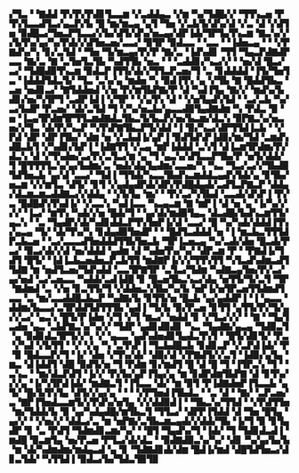▞▜▃▝▝▇▟▟▝▛▞▛▞▛▟▊▜▃▃▆▝▞▃▟▟▄▃▝▞▆▝▚▞▜▟█▞▞▝▜▜▚▃▅▝▛▜▚▜▃▃▟▜▃▞▄▃▛▞▙▝█▝▆▞▆▃▄▝▄▜▝▜▅▝▞▃▙▜▞▟▚▞▟▝▞▃▝▟▝▞▟▜▅▝▉▟█▃▞▜▅▃▛▜▃▃▞▞▙▞▟▜▞▟▚▞▅▃▄▞▟▛▐▟▞▜▛▜▄▜▚▃▆▝▇▃▚▞▞▞▙▜▚▞▄▞▚▞▛▟▞▞▟▜▅▃▅▞▃▃▞▝▉▜▛▝▉▟▃▃▝▝▃▃▝▝▐▟▅▃▄▝▝▝▞▛▇▟▚▞▚▝▊▞▃▜▟▝▝▜▅▝▜▞▆▃▄▞▛▞▛▝▇▞▃▝▐▟▚▟▊▝▜▜▝▜▄▃▛▟▇▟▛▃▃▝▇▞▃▝▇▝▃▜▅▜▃▜▙▝▚▟▜▜▙▝▅▃▝▝▝▃▟▟▊▞▚▃▞▞▝▝▅▞▟▝█▃▞▃▞▝▜▟█▟▉▜▚▃▆▝▉▟▃▛▐▜▜▞▟▞▞▜▜▃▛▃▅▞▜▝▃▝▊▟▟▟▟▝▐▜▞▜▅▜▃▝▐▟▟▟▜▟▃▜▞▝▜▃▝▃▚▞▄▝▆▟▅▝▚▝▉▟▐▜▚▝▄▝▞▜▙▝▇▝█▟▟▜▙▃▝▃▅▝▅▟▊▃▞▝▇▜▟▟▅▟▝▞▅▝▛▞▆▜▙▛▇▞▛▝▟▝▚▟▐▜▄▝▇▞▞▝▆▟▚▞▙▟▊▞▅▞▚▜▛▜▝▃▟▛▐▟▐▝▞▜▛▝▝▞▄▜▚▝▟▝▝▞▅▜▄▟▚▜▟▝▝▃▞▃▙▝▚▞▃▞▙▟▛▝▛▃▅▞▝▟▞▃▜▟▝▜▝▞▚▞▅▃▙▞▄▃▃▟▉▜▄▟▇▟▆▝▚▝▛▟▃▝▉▝▅▝▐▃▄▜▛▟▆▜▛▜▜▃▆▟▇▟▃▜▙▃▜▞▙▃▛▞▅▞▙▃▆▞▟▃▚▝▉▛▇▃▚▞▅▃▅▞▞▜▃▝▟▞▛▞▚▃▛▝▚▜▚▛▇▜▙▃▛▜▞▟▟▝▐▝▉▞▚▃▞▟▛▜▜▟▐▃▙▝▝▞▛▟▝▟▛▝▟▛▐▜▙▞▝▟▆▝▅▝▞▃▙▟▐▞▄▛▐▝▉▟▜▟▚▛▐▟▉▞▆▞▜▟▝▃▆▟▚▟█▃▙▜▝▞▚▟▊▞▙▛▐▝▐▟▇▜▜▝▞▃▄▝▆▛▐▟▟▟▝▃▚▜▝▟▐▃▆▜▛▟▆▞▛▞▟▃▚▝▟▝▞▜▚▟▅▞▃▞▛▞▃▜▃▞▆▝▄▝▜▝▄▃▚▞▟▜▃▃▛▜▙▞▛▝▅▜▞▟▟▞▜▝█▜▜▜▜▃▚▞▄▞▙▟▆▞▃▝▅▟▞▟▄▜▄▟▆▞▃▃▅▞▚▝▚▃▝▜▃▞▃▞▞▜▙▟▉▜▟▜▅▃▙▝▄▞▟▝▃▃▞▝▜▟▐▝▜▜▟▞▚▃▃▜▙▟▚▃▆▟▟▃▄▟▚▜▟▞▄▝▊▜▙▞▅▃▆▝▞▞▆▜▃▝▟▜▞▝▊▜▝▞▄▟▄▟▛▟▞▟▛▞▛▟█▟▄▟▞▃▟▜▃▛▇▃▛▝▟▟▄▞▟▃▆▃▆▃▟▟▇▃▞▞▟▟▄▝▝▞▙▜▄▝▆▞▝▝▛▞▃▞▚▜▙▟▝▃▃▟▞▟▚▛▐▝▛▞▃▝█▟█▟▚▜▚▟▐▞▝▞▃▃▚▝▚▟▐▃▃▝▚▃▄▃▆▝▇▝▆▛▐▝▟▝▅▝▄▝▐▞▚▞▞▞▞▝▐▃▞▝▆▜▚▝▚▟▞▞▅▝█▟▞▜▝▝▄▞▟▞▆▟▉▜▄▃▝▟▃▟█▞▙▟▚▃▆▜▜▞▄▃▚▝▝▃▝▜▄▟▛▞▟▞▚▟▊▟▟▃▛▜▚▜▅▛▐▞▟▝▃▃▞▝█▝▚▞▚▟▞▟▟▟▐▜▚▞▄▃▄▝▜▞▝▟▞▜▚▞▚▝▊▟▄▟▉▜▅▟▛▝▝▝█▟▜▃▟▟▟▝▅▝▐▝▆▃▙▃▜▜▜▟▛▃▙▃▅▝▝▃▞▃▃▃▟▜▅▟▟▟▜▜▙▜▅▃▙▝▜▛▐▃▅▃▄▝▚▞▃▟▞▟▅▝█▃▟▞▛▃▞▝▉▃▞▟▞▞▟▝▅▞▟▟▟▝▄▟▆▝▟▝▚▟▅▜▚▞▚▞▝▟▛▃▆▝▛▝▝▛▇▟▐▞▜▟▜▝█▜▞▝▐▟▐▃▙▃▅▟▅▃▛▃▙▜▜▝▆▟▇▛▐▞▞▞▜▜▚▜▜▝▚▜▃▟▚▟▆▃▟▜▜▟▇▝▆▝▅▟▜▃▅▞▜▟▚▟▟▝▃▃▜▛▇▜▛▝▃▜▃▞▜▟▆▝▚▟▇▃▄▜▅▞▛▞▃▞▄▞▅▟▝▃▞▃▅▃▃▝▚▟▟▞▃▟▐▟█▝▊▝█▃▅▜▙▃▚▃▞▟▄▝▅▜▜▞▜▞▃▜▝▜▛▝▇▟▆▟▝▃▝▞▅▝▊▃▜▜▞▜▝▞▟▟▅▃▚▜▙▞▚▞▙▝▅▛▐▞▅▜▛▃▅▜▜▟▆▟▜▃▃▝▃▝▆▞▃▃▟▟█▃▙▃▛▝▚▟▇▞▙▝▊▜▜▞▅▝█▃▙▝▄▞▄▟▟▛▐▝▐▝▄▃▃▝▟▟▆▞▙▃▃▞▃▜▛▟▟▜▟▜▜▜▙▝▄▟▐▝▜▞▙▝▉▞▛▃▅▝▊▜▜▝▄▜▜▞▛▞▜▞▄▞▞▃▞▝▄▃▚▝█▜▞▛▐▟▅▝▞▜▝▞▜▝▆▃▞▝▅▟▟▝▊▝▞▜▃▞▞▞▝▝▇▝▝▜▄▜▃▟▅▝▄▃▝▃▙▛▇▃▚▞▚▞▞▝▜▟▛▝▄▟▊▟▉▟▊▝▚▃▝▜▄▟▇▞▄▃▄▝▜▟▉▃▜▝▄▝▉▟▊▟▃▜▛▜▞▞▚▝▞▝▄▃▃▝▄▟▚▟▅▟▊▜▄▟▃▜▚▜▝▝█▜▞▟▊▜▞▝▛▃▝▞▚▟▝▞▙▜▜▝▝▞▝▞▄▝▚▝▃▜▚▛▐▝▜▃▙▟█▃▙▝▊▟▊▃▛▝▞▃▛▟▐▟▞▝▛▝▉▝█▟▃▃▛▞▜▝▐▞▝▟▅▝▞▜▚▞▟▞▝▟▉▞▟▝▞▛▇▟▜▞▞▃▜▝▐▟▉▞▄▜▄▝▆▃▝▟▐▟▟▜▝▟█▝▉▟▜▞▅▝▜▝▛▟▆▝▊▞▆▟▜▝█▝▟▝█▝▜▝▐▜▛▃▚▝▜▝▝▃▚▃▝▝▆▞▟▃▛▟▜▝▐▞▞▝▛▞▙▞▄▛▐▜▄▞▄▝▆▝▊▟▛▟▆▜▙▛▇▝▟▝▊▜▚▞▞▞▄▝▐▞▚▜▛▟▐▟▞▝▆▟▇▃▜▝▐▜▃▃▝▟▞▝▆▝▉▜▝▛▐▟▇▟▅▛▐▜▃▃▙▝▄▜▞▝█▞▙▜▚▜▄▝▟▜▞▞▄▞▄▝▝▝▝▞▛▜▅▟▐▜▙▟▃▝▝▃▝▟▝▝▇▞▝▃▛▃▅▞▃▝▇▛▐▜▅▟▃▃▆▜▞▞▛▟▚▞▅▜▄▝▞▞▟▟▉▟▐▝▝▜▙▃▚▞▜▜▟▝▝▞▛▟▜▜▅▝▆▞▜▟▟▞▙▝▉▝▄▞▚▟▄▟█▞▆▜▙▃▜▝▜▜▃▞▝▟▛▛▐▜▟▟▝▟▝▜▅▝█▜▄▝▄▞▞▝▝▞▅▞▞▝▟▟▃▞▃▝▆▝▅▛▇▞▃▜▙▃▆▃▄▟▞▞▟▟▞▜▙▝▐▞▜▝▉▝▊▜▄▟▛▝▊▝▃▝▛▟▜▝▜▟▆▟▊▃▆▞▚▞▝▝█▜▝▜▄▟▚▞▜▝▐▟▞▝▜▝▜▟▊▟▃▟▐▝▆▟█▝▉▃▆▜▄▝▅▞▛▃▅▝▛▜▃▞▟▞▟▃▝▝▉▟▇▟▉▃▚▞▚▞▝▟▊▝▚▞▄▞▙▞▙▝▆▝▟▞▚▟▆▟▆▞▆▟▄▃▟▝▄▝▊▝▜▟▇▟▊▟▞▟▆▝█▟▐▞▆▟▝▟█▜▟▜▅▃▞▟▊▃▜▟▞▝▚▜▜▟▐▝▉▟▃▞▙▞▜▟▃▜▉▜▉
